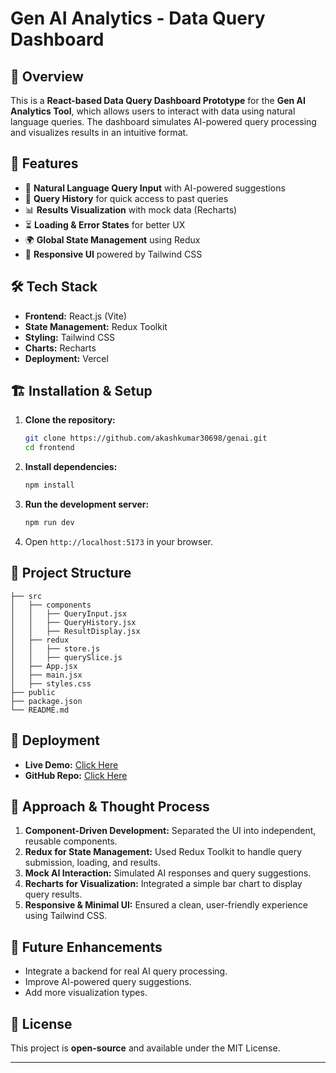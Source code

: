 # Gen AI Analytics - Data Query Dashboard

## 🚀 Overview
This is a **React-based Data Query Dashboard Prototype** for the **Gen AI Analytics Tool**, which allows users to interact with data using natural language queries. The dashboard simulates AI-powered query processing and visualizes results in an intuitive format.

## 🎯 Features
- 📝 **Natural Language Query Input** with AI-powered suggestions
- 📜 **Query History** for quick access to past queries
- 📊 **Results Visualization** with mock data (Recharts)
- ⏳ **Loading & Error States** for better UX
- 🌍 **Global State Management** using Redux
- 🎨 **Responsive UI** powered by Tailwind CSS

## 🛠 Tech Stack
- **Frontend:** React.js (Vite)
- **State Management:** Redux Toolkit
- **Styling:** Tailwind CSS
- **Charts:** Recharts
- **Deployment:** Vercel 

## 🏗️ Installation & Setup
1. **Clone the repository:**
   ```sh
   git clone https://github.com/akashkumar30698/genai.git
   cd frontend
   ```
2. **Install dependencies:**
   ```sh
   npm install
   ```
3. **Run the development server:**
   ```sh
   npm run dev
   ```
4. Open `http://localhost:5173` in your browser.

## 📂 Project Structure
```
├── src
│   ├── components
│   │   ├── QueryInput.jsx
│   │   ├── QueryHistory.jsx
│   │   ├── ResultDisplay.jsx
│   ├── redux
│   │   ├── store.js
│   │   ├── querySlice.js
│   ├── App.jsx
│   ├── main.jsx
│   ├── styles.css
├── public
├── package.json
└── README.md
```

## 🚀 Deployment
- **Live Demo:** [Click Here](https://genai-lac-seven.vercel.app)
- **GitHub Repo:** [Click Here](https://github.com/akashkumar30698/genai)

## 🎯 Approach & Thought Process
1. **Component-Driven Development:** Separated the UI into independent, reusable components.
2. **Redux for State Management:** Used Redux Toolkit to handle query submission, loading, and results.
3. **Mock AI Interaction:** Simulated AI responses and query suggestions.
4. **Recharts for Visualization:** Integrated a simple bar chart to display query results.
5. **Responsive & Minimal UI:** Ensured a clean, user-friendly experience using Tailwind CSS.

## 📜 Future Enhancements
- Integrate a backend for real AI query processing.
- Improve AI-powered query suggestions.
- Add more visualization types.



## 📄 License
This project is **open-source** and available under the MIT License.

---



